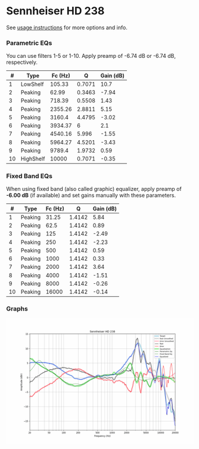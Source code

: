 # Sennheiser HD 238
See [usage instructions](https://github.com/jaakkopasanen/AutoEq#usage) for more options and info.

### Parametric EQs
You can use filters 1-5 or 1-10. Apply preamp of -6.74 dB or -6.74 dB, respectively.

|   # | Type      |   Fc (Hz) |      Q |   Gain (dB) |
|-----|-----------|-----------|--------|-------------|
|   1 | LowShelf  |    105.33 | 0.7071 |       10.7  |
|   2 | Peaking   |     62.99 | 0.3463 |       -7.94 |
|   3 | Peaking   |    718.39 | 0.5508 |        1.43 |
|   4 | Peaking   |   2355.26 | 2.8811 |        5.15 |
|   5 | Peaking   |   3160.4  | 4.4795 |       -3.02 |
|   6 | Peaking   |   3934.37 | 6      |        2.1  |
|   7 | Peaking   |   4540.16 | 5.996  |       -1.55 |
|   8 | Peaking   |   5964.27 | 4.5201 |       -3.43 |
|   9 | Peaking   |   9789.4  | 1.9732 |        0.59 |
|  10 | HighShelf |  10000    | 0.7071 |       -0.35 |

### Fixed Band EQs
When using fixed band (also called graphic) equalizer, apply preamp of **-6.00 dB** (if available) and set gains manually with these parameters.

|   # | Type    |   Fc (Hz) |      Q |   Gain (dB) |
|-----|---------|-----------|--------|-------------|
|   1 | Peaking |     31.25 | 1.4142 |        5.84 |
|   2 | Peaking |     62.5  | 1.4142 |        0.89 |
|   3 | Peaking |    125    | 1.4142 |       -2.49 |
|   4 | Peaking |    250    | 1.4142 |       -2.23 |
|   5 | Peaking |    500    | 1.4142 |        0.59 |
|   6 | Peaking |   1000    | 1.4142 |        0.33 |
|   7 | Peaking |   2000    | 1.4142 |        3.64 |
|   8 | Peaking |   4000    | 1.4142 |       -1.51 |
|   9 | Peaking |   8000    | 1.4142 |       -0.26 |
|  10 | Peaking |  16000    | 1.4142 |       -0.14 |

### Graphs
![](./Sennheiser%20HD%20238.png)
